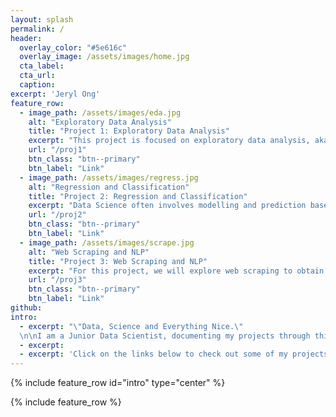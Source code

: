 ```yaml
---
layout: splash
permalink: /
header:
  overlay_color: "#5e616c"
  overlay_image: /assets/images/home.jpg
  cta_label: 
  cta_url: 
  caption: 
excerpt: 'Jeryl Ong'
feature_row:
  - image_path: /assets/images/eda.jpg
    alt: "Exploratory Data Analysis"
    title: "Project 1: Exploratory Data Analysis"
    excerpt: "This project is focused on exploratory data analysis, aka “EDA”. EDA is an essential part of the data science analysis pipeline."
    url: "/proj1"
    btn_class: "btn--primary"
    btn_label: "Link"
  - image_path: /assets/images/regress.jpg
    alt: "Regression and Classification"
    title: "Project 2: Regression and Classification"
    excerpt: "Data Science often involves modelling and prediction based on a dataset. In this project, techniques such as regression and classification are explored."
    url: "/proj2"
    btn_class: "btn--primary"
    btn_label: "Link"
  - image_path: /assets/images/scrape.jpg
    alt: "Web Scraping and NLP"
    title: "Project 3: Web Scraping and NLP"
    excerpt: "For this project, we will explore web scraping to obtain data from websites. Then, we will make use of Natural Language Processing (NLP) to analyse our text."
    url: "/proj3"
    btn_class: "btn--primary"
    btn_label: "Link"
github:
intro:
  - excerpt: "\"Data, Science and Everything Nice.\"  
  \n\nI am a Junior Data Scientist, documenting my projects through this blog."
  - excerpt: 
  - excerpt: 'Click on the links below to check out some of my projects:'
---
```


{% include feature_row id="intro" type="center" %}

{% include feature_row %}